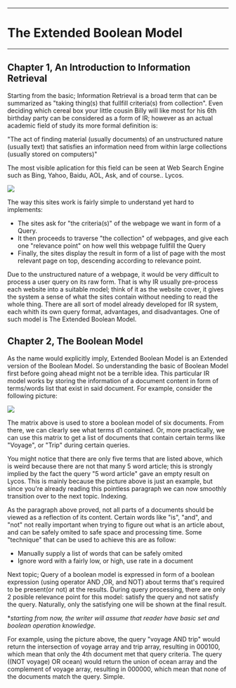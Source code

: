 <hr />
<h1>The Extended Boolean Model</h1>
<hr />
<h2>Chapter 1, An Introduction to Information Retrieval</h2>
<p>Starting from the basic; Information Retrieval is a broad term that can be summarized as &quot;taking  thing(s) that fullfill criteria(s) from collection&quot;. Even deciding which cereal box your little cousin Billy will like most for his 6th birthday party can be considered as a form of IR; however as an actual academic field of study its more formal definition is:</p>
<p>&quot;The act of finding material (usually documents) of an unstructured nature (usually text) that satisfies an information need from within large collections (usually stored on computers)&quot;</p>
<p>The most visible aplication for this field can be seen at Web Search Engine such as Bing, Yahoo, Baidu, AOL, Ask,  and of course.. Lycos. </p>
<p><img src="http://1.bp.blogspot.com/-3WZ9sDYsdQs/T6Dw1jDl2cI/AAAAAAAAARg/Efimh6W5MDU/s1600/Lycos-580x321.jpg" /></p>
<p>The way this sites work is fairly simple to understand yet hard to implements:</p>
<ul>
<li>The sites ask for &quot;the criteria(s)&quot; of the webpage we want in form of a Query.</li>
<li>It then proceeds to traverse &quot;the collection&quot; of webpages, and give each one &quot;relevance point&quot; on how well this webpage fullfill the Query</li>
<li>Finally, the sites display the result in form of a list of page with the most relevant page on top, descending according to relevance point.</li>
</ul>
<p>Due to the unstructured nature of a webpage, it would be very difficult to process a user query on its raw form. That is why IR usually pre-process each website into a suitable model; think of it as the website cover, it gives the system a sense of what the sites contain without needing to read the whole thing. There are all sort of model already developed for IR system, each whith its own query format, advantages, and disadvantages. One of such model is The Extended Boolean Model.</p>
<h2>Chapter 2, The Boolean Model</h2>
<p>As the name would explicitly imply, Extended Boolean Model is an Extended version of the Boolean Model. So understanding the basic of Boolean Model first before going ahead might not be a terrible idea. This particular IR model works by storing the information of a document content in form of terms/words list that exist in said document. For example, consider the following picture:</p>
<p><img src="https://alaathoughts.files.wordpress.com/2012/08/vec1.jpg" /></p>
<p>The matrix above is used to store a boolean model of six documents. From there, we can clearly see what terms d1 contained. Or, more practically, we can use this matrix to get a list of documents that contain certain terms like &quot;Voyage&quot;, or &quot;Trip&quot; during certain queries. </p>
<p>You might notice that there are only five terms that are listed above, which is weird because there are not that many 5 word article; this is strongly implied by the fact the query &quot;5 word article&quot; gave an empty result on Lycos. This is mainly because the picture above is just an example, but since you're already reading this pointless paragraph we can now smoothly transition over to the next topic. Indexing.</p>
<p>As the paragraph above proved, not all parts of a documents should be viewed as a reflection of its content. Certain words like &quot;is&quot;, &quot;and&quot;, and &quot;not&quot; not really important when trying to figure out what is an article about, and can be safely omited to safe space and processing time. Some &quot;technique&quot; that can be used to achieve this are as follow:</p>
<ul>
<li>Manually supply a list of words that can be safely omited</li>
<li>Ignore word with a fairly low, or high, use rate in a document</li>
</ul>
<p>Next topic; Query of a boolean model is expressed in form of a boolean expression (using operator AND ,OR, and NOT) about terms that's required to be present(or not) at the results. During query processing, there are only 2 posible relevance point for this model: satisfy the query and not satisfy the query. Naturally, only the satisfying one will be shown at the final result. </p>
<p>*<em>starting from now, the writer will assume that reader have basic set and boolean operation knowledge.</em></p>
<p>For example, using the picture above, the query &quot;voyage AND trip&quot; would return the intersection of voyage array and trip array, resulting in 000100, which mean that only the 4th document met that query criteria. The query ((NOT voyage) OR ocean) would return the union of ocean array and the complement of voyage array, resulting in 000000, which mean that none of the documents match the query. Simple.</p>
